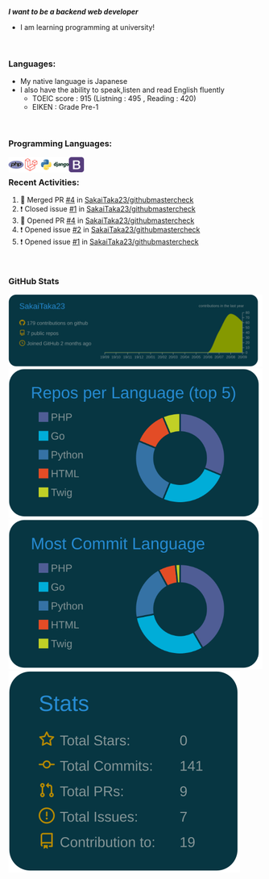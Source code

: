  ***I want to be a backend web developer***

* I am learning programming at university!

<br>

### Languages:
* My native language is Japanese
* I also have the ability to speak,listen and read English fluently
    * TOEIC score : 915 (Listning : 495 , Reading : 420)
    * EIKEN : Grade Pre-1

<br>

### Programming Languages:
<img align="left" alt="php" width="30px" src="https://raw.githubusercontent.com/github/explore/ccc16358ac4530c6a69b1b80c7223cd2744dea83/topics/php/php.png" /> 
<img align="left" alt="laravel" width="30px" src="https://raw.githubusercontent.com/github/explore/56a826d05cf762b2b50ecbe7d492a839b04f3fbf/topics/laravel/laravel.png" /> 
<img align="left" alt="python" width="30px" src="https://raw.githubusercontent.com/github/explore/80688e429a7d4ef2fca1e82350fe8e3517d3494d/topics/python/python.png" /> 
<img align="left" alt="django" width="30px" src="https://raw.githubusercontent.com/github/explore/80688e429a7d4ef2fca1e82350fe8e3517d3494d/topics/django/django.png" /> 
<img align="left" alt="bootstrap" width="30px" src="https://raw.githubusercontent.com/github/explore/80688e429a7d4ef2fca1e82350fe8e3517d3494d/topics/bootstrap/bootstrap.png" /> 

<br>

### Recent Activities:
<!--START_SECTION:activity-->
1. 🎉 Merged PR [#4](https://github.com//SakaiTaka23/githubmastercheck/pull/4) in [SakaiTaka23/githubmastercheck](https://github.com//SakaiTaka23/githubmastercheck)
2. ❗️ Closed issue [#1](https://github.com//SakaiTaka23/githubmastercheck/issues/1) in [SakaiTaka23/githubmastercheck](https://github.com//SakaiTaka23/githubmastercheck)
3. 💪 Opened PR [#4](https://github.com//SakaiTaka23/githubmastercheck/pull/4) in [SakaiTaka23/githubmastercheck](https://github.com//SakaiTaka23/githubmastercheck)
4. ❗️ Opened issue [#2](https://github.com//SakaiTaka23/githubmastercheck/issues/2) in [SakaiTaka23/githubmastercheck](https://github.com//SakaiTaka23/githubmastercheck)
5. ❗️ Opened issue [#1](https://github.com//SakaiTaka23/githubmastercheck/issues/1) in [SakaiTaka23/githubmastercheck](https://github.com//SakaiTaka23/githubmastercheck)
<!--END_SECTION:activity-->

<br>

### GitHub Stats
[![](https://raw.githubusercontent.com/SakaiTaka23/SakaiTaka23/master/profile-summary-card-output/solarized_dark/0-profile-details.svg)](https://github.com/vn7n24fzkq/github-profile-summary-cards)
[![](https://raw.githubusercontent.com/SakaiTaka23/SakaiTaka23/master/profile-summary-card-output/solarized_dark/1-repos-per-language.svg)](https://github.com/vn7n24fzkq/github-profile-summary-cards)
[![](https://raw.githubusercontent.com/SakaiTaka23/SakaiTaka23/master/profile-summary-card-output/solarized_dark/2-most-commit-language.svg)](https://github.com/vn7n24fzkq/github-profile-summary-cards)
[![](https://raw.githubusercontent.com/SakaiTaka23/SakaiTaka23/master/profile-summary-card-output/solarized_dark/3-stats.svg)](https://github.com/vn7n24fzkq/github-profile-summary-cards)
